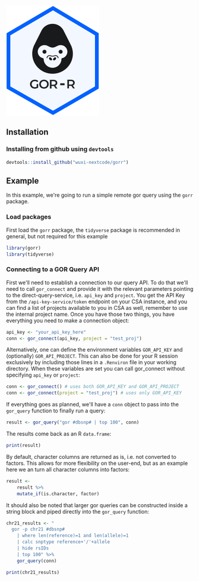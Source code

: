 ![GOR-R](man/figures/logo.svg)


## Installation

### Installing from github using `devtools`

``` r
devtools::install_github("wuxi-nextcode/gorr")
```

## Example
In this example, we're going to run a simple remote gor query using the `gorr` package. 

### Load packages

First load the `gorr` package, the `tidyverse` package is recommended in general, but not required for this example

``` r
library(gorr)
library(tidyverse)
```

### Connecting to a GOR Query API

First we'll need to establish a connection to our query API. To do that we'll need to call `gor_connect` and provide it with the relevant parameters pointing to the direct-query-service, i.e. `api_key` and `project`. You get the API Key from the `/api-key-service/token` endpoint on your CSA instance, and you can find a list of projects available to you in CSA as well, remember to use the internal project name. Once you have those two things, you have everything you need to make a connection object:

``` r
api_key <- "your_api_key_here"
conn <- gor_connect(api_key, project = "test_proj")
```

Alternatively, one can define the environment variables `GOR_API_KEY` and (optionally) `GOR_API_PROJECT`. This can also be done for your R session exclusively by including those lines in a `.Renviron` file in your working directory. When these variables are set you can call gor_connect without specifying `api_key` or `project`:

```r
conn <- gor_connect() # uses both GOR_API_KEY and GOR_API_PROJECT
conn <- gor_connect(project = "test_proj") # uses only GOR_API_KEY 
```

If everything goes as planned, we'll have a `conn` object to pass into the `gor_query` function to finally run a query:

```r 
result <- gor_query("gor #dbsnp# | top 100", conn)
```

The results come back as an R `data.frame`:


``` r
print(result)
```

By default, character columns are returned as is, i.e. not converted to factors. This allows for more flexibility on the user-end, but as an example here we an turn all character columns into factors:

``` r
result <- 
    result %>%
    mutate_if(is.character, factor)
```

It should also be noted that larger gor queries can be constructed inside a string block and piped directly into the 
`gor_query` function:

``` r
chr21_results <- "
  gor -p chr21 #dbsnp# 
    | where len(reference)=1 and len(allele)=1
    | calc snptype reference+'/'+allele 
    | hide rsIDs
    | top 100" %>%
    gor_query(conn)
```

``` r
print(chr21_results)
```



